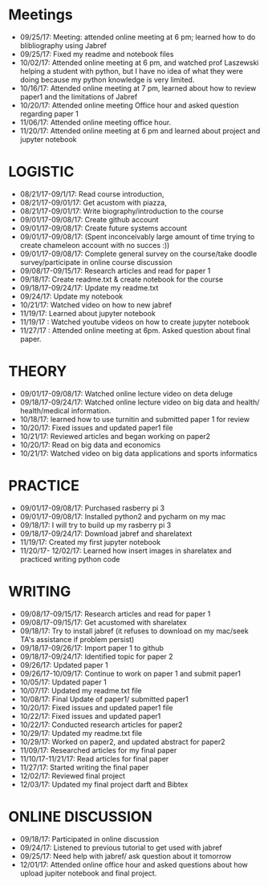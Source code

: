 # Meetings 
* 09/25/17: Meeting: attended online meeting at 6 pm; learned how to do blibliography using Jabref
* 09/25/17:  Fixed my readme and notebook files
* 10/02/17: Attended online meeting at 6 pm, and watched prof Laszewski helping a student with python, but I have no idea of what they were doing because my python knowledge is very limited. 
* 10/16/17: Attended online meeting at 7 pm, learned about how to review paper1 and the limitations of Jabref
* 10/20/17: Attended online meeting Office hour and asked question regarding paper 1
* 11/06/17: Attended online meeting office hour.
* 11/20/17: Attended online meeting at 6 pm and learned about project and jupyter notebook
# LOGISTIC
* 08/21/17-09/1/17: Read course introduction, 
* 08/21/17-09/01/17: Get acustom with piazza, 
* 08/21/17-09/01/17: Write biography/introduction to the course
* 09/01/17-09/08/17: Create github account
* 09/01/17-09/08/17: Create future systems account
* 09/01/17-09/08/17: (Spent inconceivably large amount of time trying to create chameleon account with no succes :))
* 09/01/17-09/08/17: Complete general survey on the course/take doodle survey/participate in online course discussion
* 09/08/17-09/15/17: Research articles and read for paper 1
* 09/18/17: Create readme.txt & create notebook for the course
* 09/18/17-09/24/17: Update my readme.txt
* 09/24/17: Update my notebook
* 10/21/17: Watched video on how to new jabref
* 11/19/17: Learned about jupyter notebook
* 11/19/17 : Watched youtube videos on how to create jupyter notebook 
* 11/27/17 : Attended online meeting at 6pm. Asked question about final paper.


# THEORY
* 09/01/17-09/08/17: Watched online lecture video on deta deluge 
* 09/18/17-09/24/17: Watched online lecture video on big data and health/ health/medical information. 
* 10/18/17: learned how to use turnitin and submitted paper 1 for review
* 10/20/17: Fixed issues and updated paper1 file 
* 10/21/17: Reviewed articles and began working on paper2
* 10/20/17: Read on big data and economics 
* 10/21/17: Watched video on big data applications and sports informatics

# PRACTICE 
* 09/01/17-09/08/17: Purchased rasberry pi 3
* 09/01/17-09/08/17: Installed python2 and pycharm on my mac
* 09/18/17: I will try to build up my rasberry pi 3
* 09/18/17-09/24/17: Download jabref and sharelatext
* 11/19/17: Created my first jupyter notebook
* 11/20/17- 12/02/17: Learned how insert images in sharelatex and practiced writing python code


# WRITING
* 09/08/17-09/15/17: Research articles and read for paper 1
* 09/08/17-09/15/17: Get acustomed with sharelatex
* 09/18/17: Try to install jabref (it refuses to download on my mac/seek TA's assistance if problem persist) 
* 09/18/17-09/26/17: Import paper 1 to github
* 09/18/17-09/24/17: Identified topic for paper 2
* 09/26/17: Updated paper 1 
* 09/26/17-10/09/17: Continue to work on paper 1 and submit paper1 
* 10/05/17: Updated paper 1 
* 10/07/17: Updated my readme.txt file
* 10/08/17: Final Update of paper1/ submitted paper1
* 10/20/17: Fixed issues and updated paper1 file 
* 10/22/17: Fixed issues and updated paper1
* 10/22/17: Conducted research articles for paper2
* 10/29/17: Updated my readme.txt file
* 10/29/17: Worked on paper2, and updated abstract for paper2
* 11/09/17: Researched articles for my final paper
* 11/10/17-11/21/17: Read articles for final paper
* 11/27/17: Started writing the final paper
* 12/02/17: Reviewed final project
* 12/03/17: Updated my final project darft and Bibtex



# ONLINE DISCUSSION 
* 09/18/17: Participated in online discussion 
* 09/24/17: Listened to previous tutorial to get used with jabref 
* 09/25/17: Need help with jabref/ ask question about it tomorrow
* 12/01/17: Attended online office hour and asked questions about how upload jupiter notebook and final project.


